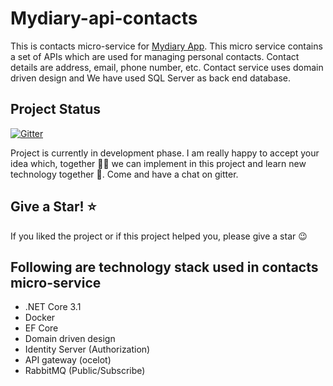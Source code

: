 # Mydiary-api-contacts
This is contacts micro-service for <a href="https://github.com/nibro7778/mydiary">Mydiary App</a>. This micro service contains a set of APIs which are used for managing personal contacts. Contact details are address, email, phone number, etc. Contact service uses domain driven design and We have used SQL Server as back end database.

## Project Status

[![Gitter](https://badges.gitter.im/mydiary-app/community.svg)](https://gitter.im/mydiary-app/community?utm_source=badge&utm_medium=badge&utm_campaign=pr-badge)

Project is currently in development phase. I am really happy to accept your idea which, together :couple::two_men_holding_hands: we can implement in this project and learn new technology together 🚀. Come and have a chat on gitter. 

## Give a Star! ⭐️
If you liked the project or if this project helped you, please give a star :wink:

## Following are technology stack used in contacts micro-service

- .NET Core 3.1
- Docker
- EF Core
- Domain driven design
- Identity Server (Authorization)
- API gateway (ocelot)
- RabbitMQ (Public/Subscribe)
